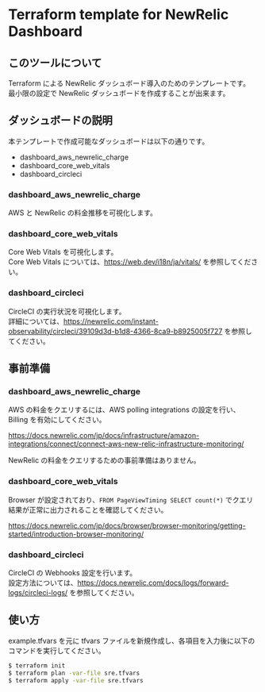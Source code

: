 # Terraform template for NewRelic Dashboard

## このツールについて

Terraform による NewRelic ダッシュボード導入のためのテンプレートです。  
最小限の設定で NewRelic ダッシュボードを作成することが出来ます。

## ダッシュボードの説明

本テンプレートで作成可能なダッシュボードは以下の通りです。

* dashboard_aws_newrelic_charge
* dashboard_core_web_vitals
* dashboard_circleci

### dashboard_aws_newrelic_charge

AWS と NewRelic の料金推移を可視化します。

### dashboard_core_web_vitals

Core Web Vitals を可視化します。  
Core Web Vitals については、https://web.dev/i18n/ja/vitals/ を参照してください。

### dashboard_circleci

CircleCI の実行状況を可視化します。  
詳細については、https://newrelic.com/instant-observability/circleci/39109d3d-b1d8-4366-8ca9-b8925005f727 を参照してください。

## 事前準備

### dashboard_aws_newrelic_charge

AWS の料金をクエリするには、AWS polling integrations の設定を行い、Billing を有効にしてください。

https://docs.newrelic.com/jp/docs/infrastructure/amazon-integrations/connect/connect-aws-new-relic-infrastructure-monitoring/

NewRelic の料金をクエリするための事前準備はありません。

### dashboard_core_web_vitals

Browser が設定されており、`FROM PageViewTiming SELECT count(*)` でクエリ結果が正常に出力されることを確認してください。

https://docs.newrelic.com/jp/docs/browser/browser-monitoring/getting-started/introduction-browser-monitoring/

### dashboard_circleci

CircleCI の Webhooks 設定を行います。  
設定方法については、https://docs.newrelic.com/docs/logs/forward-logs/circleci-logs/ を参照してください。

## 使い方

example.tfvars を元に tfvars ファイルを新規作成し、各項目を入力後に以下のコマンドを実行してください。

```bash
$ terraform init
$ terraform plan -var-file sre.tfvars
$ terraform apply -var-file sre.tfvars
```
